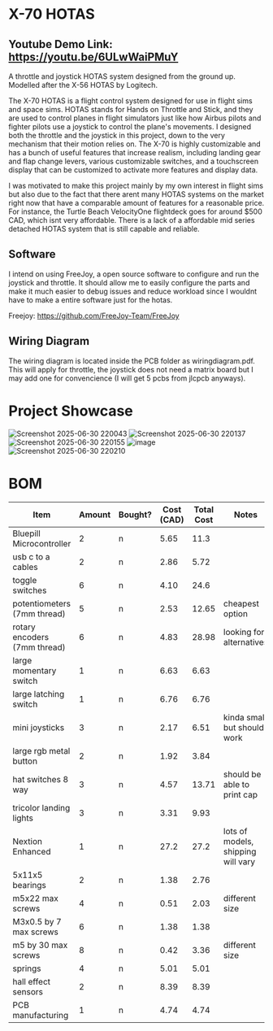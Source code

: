 # X-70 HOTAS

## Youtube Demo Link: https://youtu.be/6ULwWaiPMuY

A throttle and joystick HOTAS system designed from the ground up. Modelled after the X-56 HOTAS by Logitech. 

The X-70 HOTAS is a flight control system designed for use in flight sims and space sims. HOTAS stands for Hands on Throttle and Stick, and they are used to control planes in flight simulators just like how Airbus pilots and fighter pilots use a joystick to control the plane's movements. I designed both the throttle and the joystick in this project, down to the very mechanism that their motion relies on. The X-70 is highly customizable and has a bunch of useful features that increase realism, including landing gear and flap change levers, various customizable switches, and a touchscreen display that can be customized to activate more features and display data. 

I was motivated to make this project mainly by my own interest in flight sims but also due to the fact that there arent many HOTAS systems on the market right now that have a comparable amount of features for a reasonable price. For instance, the Turtle Beach VelocityOne flightdeck goes for around $500 CAD, which isnt very affordable. There is a lack of a affordable mid series detached HOTAS system that is still capable and reliable. 

## Software
I intend on using FreeJoy, a open source software to configure and run the joystick and throttle. It should allow me to easily configure the parts and make it much easier to debug issues and reduce workload since I wouldnt have to make a entire software just for the hotas. 

Freejoy: https://github.com/FreeJoy-Team/FreeJoy 

## Wiring Diagram
The wiring diagram is located inside the PCB folder as wiringdiagram.pdf. This will apply for throttle, the joystick does not need a matrix board but I may add one for convencience (I will get 5 pcbs from jlcpcb anyways). 

# Project Showcase

![Screenshot 2025-06-30 220043](https://github.com/user-attachments/assets/75555d52-ded4-482b-b260-4c7ee5886b44)
![Screenshot 2025-06-30 220137](https://github.com/user-attachments/assets/5c6a0a2e-cec1-44d2-8285-56a4c3455f49)
![Screenshot 2025-06-30 220155](https://github.com/user-attachments/assets/8c4bfaa9-b427-416b-8334-380c9fe751c8)
![image](https://github.com/user-attachments/assets/198e9928-f4d7-44fa-883f-f8c498115363)
![Screenshot 2025-06-30 220210](https://github.com/user-attachments/assets/53301708-a644-4c49-aeb1-01c556fe3765)


# BOM 
| Item                        | Amount | Bought? | Cost (CAD) | Total Cost | Notes                            | Link                                                  |
|-----------------------------|--------|---------|------------|-------------|----------------------------------|-------------------------------------------------------|
| Bluepill Microcontroller    | 2      | n       | 5.65       | 11.3        |                                  | [Link](https://www.aliexpress.com/item/1005004918334754.html) |
| usb c to a cables           | 2      | n       | 2.86       | 5.72        |                                  | [Link](https://www.aliexpress.com/item/1005007504310983.html) |
| toggle switches             | 6      | n       | 4.10       | 24.6        |                                  | [Link](https://www.aliexpress.com/item/1005001315963290.html) |
| potentiometers (7mm thread) | 5      | n       | 2.53       | 12.65       | cheapest option                  | [Link](https://www.aliexpress.com/item/1005005661105692.html) |
| rotary encoders (7mm thread)| 6      | n       | 4.83       | 28.98       | looking for alternatives         | [Link](https://www.aliexpress.com/item/1005007737001031.html) |
| large momentary switch      | 1      | n       | 6.63       | 6.63        |                                  | [Link](https://aliexpress.com/item/4001169879232.html) |
| large latching switch       | 1      | n       | 6.76       | 6.76        |                                  | [Link](https://aliexpress.com/item/4001169879232.html) |
| mini joysticks              | 3      | n       | 2.17       | 6.51        | kinda small but should work      | [Link](https://www.aliexpress.com/item/1005007260466379.html) |
| large rgb metal button      | 2      | n       | 1.92       | 3.84        |                                  | [Link](https://www.aliexpress.com/item/4000830670631.html) |
| hat switches 8 way          | 3      | n       | 4.57       | 13.71       | should be able to print cap      | [Link](https://www.aliexpress.com/item/1005002969535551.html) |
| tricolor landing lights     | 3      | n       | 3.31       | 9.93        |                                  | [Link](https://www.aliexpress.com/item/1005006314855864.html) |
| Nextion Enhanced            | 1      | n       | 27.2       | 27.2        | lots of models, shipping will vary | [Link](https://www.aliexpress.com/item/4001240732911.html) |
| 5x11x5 bearings             | 2      | n       | 1.38       | 2.76        |                                  | [Link](https://www.aliexpress.com/item/1005006224445582.html) |
| m5x22 max screws            | 4      | n       | 0.51       | 2.03        | different size                   | [Link](https://www.aliexpress.com/item/1005005879037174.html) |
| M3x0.5 by 7 max screws      | 6      | n       | 1.38       | 1.38        |                                  | [Link](https://www.aliexpress.com/item/1005004527586307.html) |
| m5 by 30 max screws         | 8      | n       | 0.42       | 3.36        | different size                   | [Link](https://www.aliexpress.com/item/1005005879037174.html) |
| springs                     | 4      | n       | 5.01       | 5.01        |                                  | [Link](https://www.aliexpress.com/item/1005006443579464.html) |
| hall effect sensors         | 2      | n       | 8.39       | 8.39        |                                  | [Link](https://www.aliexpress.com/item/1005008473344808.html) |
| PCB manufacturing         | 1      | n       | 4.74       | 4.74        |                                  | no link |

